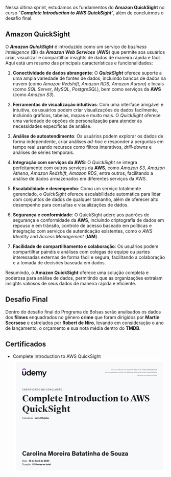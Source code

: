Nessa última sprint, estudamos os fundamentos do **Amazon QuickSight** no curso "***Complete Introduction to AWS QuickSight***", além de concluirmos o desafio final.

## **Amazon QuickSight**

O ***Amazon QuickSight*** é introduzido como  um serviço de *business intelligence* (**BI**) da ***Amazon Web Services*** (**AWS**) que permite aos usuários criar, visualizar e compartilhar insights de dados de maneira rápida e fácil. Aqui está um resumo das principais características e funcionalidades:

1. **Conectividade de dados abrangente**: O ***QuickSight*** oferece suporte a uma ampla variedade de fontes de dados, incluindo bancos de dados na nuvem (como *Amazon Redshift*, *Amazon RDS*, *Amazon Aurora*) e locais (como *SQL Server*, *MySQL*, *PostgreSQL*), bem como serviços da **AWS** (como *Amazon S3*).

2. **Ferramentas de visualização intuitivas**: Com uma interface amigável e intuitiva, os usuários podem criar visualizações de dados facilmente, incluindo gráficos, tabelas, mapas e muito mais. O *QuickSight* oferece uma variedade de opções de personalização para atender às necessidades específicas de análise.

3. **Análise de autoatendimento**: Os usuários podem explorar os dados de forma independente, criar análises *ad-hoc* e responder a perguntas em tempo real usando recursos como filtros interativos, *drill-downs* e análises de séries temporais.

4. **Integração com serviços da AWS**: O *QuickSight* se integra perfeitamente com outros serviços da **AWS**, como *Amazon S3*, *Amazon Athena*, *Amazon Redshift*, *Amazon RDS*, entre outros, facilitando a análise de dados armazenados em diferentes serviços da AWS.

5. **Escalabilidade e desempenho**: Como um serviço totalmente gerenciado, o *QuickSight* oferece escalabilidade automática para lidar com conjuntos de dados de qualquer tamanho, além de oferecer alto desempenho para consultas e visualizações de dados.

6. **Segurança e conformidade**: O QuickSight adere aos padrões de segurança e conformidade da **AWS**, incluindo criptografia de dados em repouso e em trânsito, controle de acesso baseado em políticas e integração com serviços de autenticação existentes, como o *AWS Identity* and *Access Management* (**IAM**).

7. **Facilidade de compartilhamento e colaboração**: Os usuários podem compartilhar painéis e análises com colegas de equipe ou partes interessadas externas de forma fácil e segura, facilitando a colaboração e a tomada de decisões baseada em dados.

Resumindo, o **Amazon QuickSight** oferece uma solução completa e poderosa para análise de dados, permitindo que as organizações extraiam insights valiosos de seus dados de maneira rápida e eficiente.

## **Desafio Final**

Dentro do desafio final do Programa de Bolsas serão analisados os dados dos **filmes** enquadrados no gênero **crime** que foram dirigidos por **Martin Scorsese** e estrelados por **Robert de Niro**, levando em consideração o ano de lançamento, o orçamento e sua nota média dentro do **TMDB**.

## **Certificados**

* Complete Introduction to AWS QuickSight  
![Complete Introduction to AWS QuickSight](certificados/Complete_introduction_to_AWS_QuickSight.jpg)

